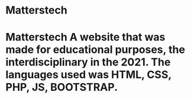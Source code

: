 # Matterstech
# Matterstech A website that was made for educational purposes, the  interdisciplinary in the 2021. The languages used was HTML, CSS, PHP, JS, BOOTSTRAP.
